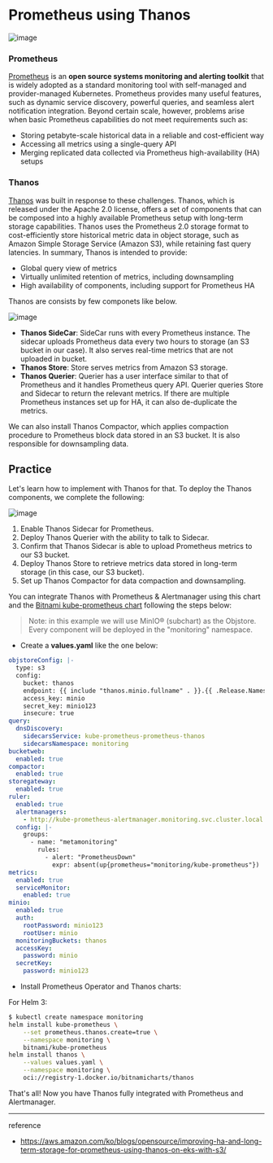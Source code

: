 # Prometheus using Thanos

![image](https://github.com/rlaisqls/TIL/assets/81006587/dc8953cd-7b3d-4733-9b4c-bac0edbc9d4f)

### Prometheus

[Prometheus](prometheus.md) is an **open source systems monitoring and alerting toolkit** that is widely adopted as a standard monitoring tool with self-managed and provider-managed Kubernetes. Prometheus provides many useful features, such as dynamic service discovery, powerful queries, and seamless alert notification integration. Beyond certain scale, however, problems arise when basic Prometheus capabilities do not meet requirements such as:

- Storing petabyte-scale historical data in a reliable and cost-efficient way
- Accessing all metrics using a single-query API
- Merging replicated data collected via Prometheus high-availability (HA) setups

### Thanos

[Thanos](https://github.com/thanos-io/thanos) was built in response to these challenges. Thanos, which is released under the Apache 2.0 license, offers a set of components that can be composed into a highly available Prometheus setup with long-term storage capabilities. Thanos uses the Prometheus 2.0 storage format to cost-efficiently store historical metric data in object storage, such as Amazon Simple Storage Service (Amazon S3), while retaining fast query latencies. In summary, Thanos is intended to provide:

- Global query view of metrics
- Virtually unlimited retention of metrics, including downsampling
- High availability of components, including support for Prometheus HA

Thanos are consists by few componets like below.

![image](https://github.com/rlaisqls/TIL/assets/81006587/ad2e74d6-3763-403b-a690-f5ee7a0b2780)

- **Thanos SideCar**: SideCar runs with every Prometheus instance. The sidecar uploads Prometheus data every two hours to storage (an S3 bucket in our case). It also serves real-time metrics that are not uploaded in bucket.
- **Thanos Store**: Store serves metrics from Amazon S3 storage.
- **Thanos Querier**: Querier has a user interface similar to that of Prometheus and it handles Prometheus query API. Querier queries Store and Sidecar to return the relevant metrics. If there are multiple Prometheus instances set up for HA, it can also de-duplicate the metrics.

We can also install Thanos Compactor, which applies compaction procedure to Prometheus block data stored in an S3 bucket. It is also responsible for downsampling data.

## Practice 

Let's learn how to implement with Thanos for that. To deploy the Thanos components, we complete the following:

![image](https://github.com/rlaisqls/TIL/assets/81006587/ca6882bc-b984-4131-be05-a5afaf05ac2b)

1. Enable Thanos Sidecar for Prometheus.
2. Deploy Thanos Querier with the ability to talk to Sidecar.
3. Confirm that Thanos Sidecar is able to upload Prometheus metrics to our S3 bucket.
4. Deploy Thanos Store to retrieve metrics data stored in long-term storage (in this case, our S3 bucket).
5. Set up Thanos Compactor for data compaction and downsampling.

You can integrate Thanos with Prometheus & Alertmanager using this chart and the [Bitnami kube-prometheus chart](https://github.com/bitnami/charts/tree/main/bitnami/kube-prometheus) following the steps below:

> Note: in this example we will use MinIO&reg; (subchart) as the Objstore. Every component will be deployed in the "monitoring" namespace.

- Create a **values.yaml** like the one below:

```yaml
objstoreConfig: |-
  type: s3
  config:
    bucket: thanos
    endpoint: {{ include "thanos.minio.fullname" . }}.{{ .Release.Namespace }}.svc.cluster.local:9000
    access_key: minio
    secret_key: minio123
    insecure: true
query:
  dnsDiscovery:
    sidecarsService: kube-prometheus-prometheus-thanos
    sidecarsNamespace: monitoring
bucketweb:
  enabled: true
compactor:
  enabled: true
storegateway:
  enabled: true
ruler:
  enabled: true
  alertmanagers:
    - http://kube-prometheus-alertmanager.monitoring.svc.cluster.local:9093
  config: |-
    groups:
      - name: "metamonitoring"
        rules:
          - alert: "PrometheusDown"
            expr: absent(up{prometheus="monitoring/kube-prometheus"})
metrics:
  enabled: true
  serviceMonitor:
    enabled: true
minio:
  enabled: true
  auth:
    rootPassword: minio123
    rootUser: minio
  monitoringBuckets: thanos
  accessKey:
    password: minio
  secretKey:
    password: minio123
```

- Install Prometheus Operator and Thanos charts:

For Helm 3:

```bash
$ kubectl create namespace monitoring
helm install kube-prometheus \
    --set prometheus.thanos.create=true \
    --namespace monitoring \
    bitnami/kube-prometheus
helm install thanos \
    --values values.yaml \
    --namespace monitoring \
    oci://registry-1.docker.io/bitnamicharts/thanos
```

That's all! Now you have Thanos fully integrated with Prometheus and Alertmanager.

---
reference
- https://aws.amazon.com/ko/blogs/opensource/improving-ha-and-long-term-storage-for-prometheus-using-thanos-on-eks-with-s3/
